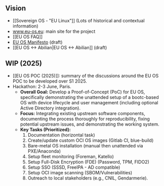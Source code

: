 ## Vision

- [[Sovereign OS - "EU Linux"]] (Lots of historical and contextual information)
- www.eu-os.eu: main site for the project
- [[EU OS FAQ]]
- [EU OS Manifesto](https://gitlab.com/eu-os/eu-os.gitlab.io/-/issues/4) (draft)
- [[EU OS <-> Abilian|EU OS <-> Abilian]] (draft)

## WIP (2025)

- [[EU OS POC (2025)]]: summary of the discussions around the EU OS POC to be developed over S1 2025.
- Hackathon: 2-3 June, Paris.
    *   **Overall Goal:** Develop a Proof-of-Concept (PoC) for EU OS, specifically demonstrating the unattended setup of a bootc-based OS with device lifecycle and user management (including optional Active Directory integration).
    *   **Focus:** Integrating existing upstream software components, documenting the process thoroughly for reproducibility, fixing potential upstream issues, and demonstrating the working system.
    *   **Key Tasks (Prioritized):**
        1.  Documentation (horizontal task)
        2.  Create/update custom OCI OS images (Gitlab CI, blue-build)
        3.  Bare-metal OS installation (manual then unattended via PXE/Anaconda)
        4.  Setup fleet monitoring (Foreman, Katello)
        5.  Setup Full-Disk Encryption (FDE) (Password, TPM, FIDO2)
        6.  Setup SSO (SSSD, FreeIPA - AD compatible)
        7.  Setup OCI image scanning (SBOM/Vulnerabilities)
        8.  Outreach to local stakeholders (e.g., CNIL, Gendarmerie).
